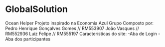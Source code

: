 # GlobalSolution
Ocean Helper
Projeto inspirado na Economia Azul
Grupo Composto por:
Pedro Henrique Gonçalves Gomes // RM553907
João Vasques // RM552936
Luiz Felipe // RM555197
Características do site:
-Aba de Login
-Aba dos participantes
